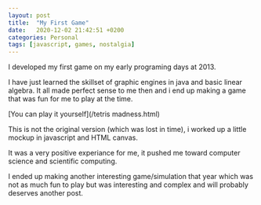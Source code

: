 ```yaml
---
layout: post
title:  "My First Game"
date:   2020-12-02 21:42:51 +0200
categories: Personal
tags: [javascript, games, nostalgia]
---
```


I developed my first game on my early programing days at 2013.

I have just learned the skillset of graphic engines in java and basic linear algebra. It all made perfect sense to me then and i end up making a game that was fun for me to play at the time.

[You can play it yourself](/tetris madness.html)

This is not the original version (which was lost in time), i worked up a little mockup in javascript and HTML canvas.

It was a very positive experiance for me, it pushed me toward computer science and scientific computing.

I ended up making another interesting game/simulation that year which was not as much fun to play but was interesting and complex and will probably deserves another post. 

